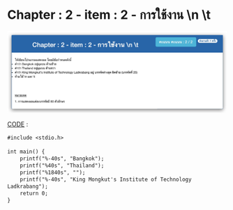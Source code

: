 # Chapter : 2 - item : 2 - การใช้งาน \n \t

![img](./assets/2.jpg)

[CODE][file] :
```
#include <stdio.h>

int main() {
    printf("%-40s", "Bangkok");
    printf("%40s", "Thailand");
    printf("%1840s", "");
    printf("%-40s", "King Mongkut's Institute of Technology Ladkrabang");
    return 0;
}
```

[file]: ./src/02.c
